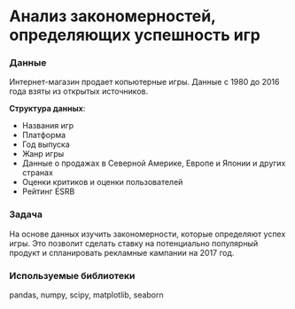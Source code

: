 # Анализ закономерностей, определяющих успешность игр

### Данные

Интернет-магазин продает копьютерные игры. Данные c 1980 до 2016 года взяты из открытых источников.

**Структура данных**:

- Названия игр
- Платформа
- Год выпуска
- Жанр игры
- Данные о продажах в Северной Америке, Европе и Японии и других странах
- Оценки критиков и оценки пользователей
- Рейтинг ESRB

### Задача

На основе данных изучить закономерности, которые определяют успех игры. Это позволит сделать ставку на потенциально популярный продукт и спланировать рекламные кампании на 2017 год.

### Используемые библиотеки

pandas, numpy, scipy, matplotlib, seaborn
